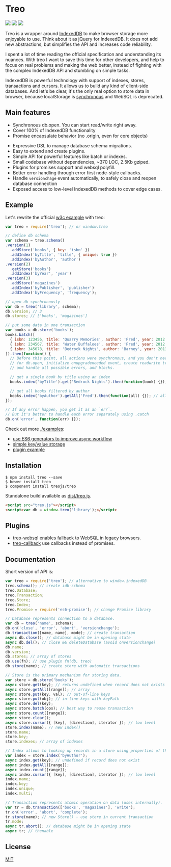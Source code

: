 # Treo

[![](https://img.shields.io/npm/v/treo.svg)](https://npmjs.org/package/treo)
[![](https://img.shields.io/travis/treojs/treo.svg)](https://travis-ci.org/treojs/treo)
[![](http://img.shields.io/npm/dm/treo.svg)](https://npmjs.org/package/treo)

Treo is a wrapper around [IndexedDB](http://www.w3.org/TR/IndexedDB/) to make browser storage more enjoyable to use.
Think about it as jQuery for IndexedDB. It does not add new abstractions, but simplifies the API and increases code reliability.

I spent a lot of time reading the official specification and understanding its nuances.
With treo I want to save this time for other developers, and help to focus on real problems and making the web better,
instead of fighting with the complex IndexedDB API and stumbling on simple tasks.

IndexedDB is powerful technology with support of indexes, stores, transactions and cursors.
It allows us to build any kind of client-side databases.
And let's be clear, it's the only real option to store data in browser, because localStorage is [synchronous](https://hacks.mozilla.org/2012/03/there-is-no-simple-solution-for-local-storage/) and WebSQL is deprecated.

## Main features

- Synchronous db.open. You can start read/write right away.
- Cover 100% of IndexedDB functionality
- Promise encapsulate behavior (no .origin, even for core objects)
* Expressive DSL to manage database schema migrations.
* Easy to extend and create plugins.
* Simple API for powerful features like batch or indexes.
* Small codebase without dependencies, ~370 LOC, 2.5Kb gziped.
* Plugins for promises support and websql polyfill.
* Better error handling through error first node-style callbacks.
* Handle `versionchage` event automatically, to safely close and reopen database connection
* Exposed access to low-level IndexedDB methods to cover edge cases.

## Example

Let's rewrite the official [w3c example](http://www.w3.org/TR/IndexedDB/#introduction) with treo:

```js
var treo = require('treo'); // or window.treo

// define db schema
var schema = treo.schema()
.version(1)
  .addStore('books', { key: 'isbn' })
  .addIndex('byTitle', 'title', { unique: true })
  .addIndex('byAuthor', 'author')
.version(2)
  .getStore('books')
  .addIndex('byYear', 'year')
.version(3)
  .addStore('magazines')
  .addIndex('byPublisher', 'publisher')
  .addIndex('byFrequency', 'frequency');

// open db synchronously
var db = treo('library', schema);
db.version; // 3
db.stores; // ['books', 'magazines']

// put some data in one transaction
var books = db.store('books');
books.batch([
  { isbn: 123456, title: 'Quarry Memories', author: 'Fred', year: 2012 },
  { isbn: 234567, title: 'Water Buffaloes', author: 'Fred', year: 2012 },
  { isbn: 345678, title: 'Bedrock Nights', author: 'Barney', year: 2013 },
]).then(function() {
  // Before this point, all actions were synchronous, and you don't need to wait
  // for db.open, initialize onupgradeneeded event, create readwrite transaction,
  // and handle all possible errors, and blocks.

  // get a single book by title using an index
  books.index('byTitle').get('Bedrock Nights').then(function(book) {});

  // get all books filtered by author
  books.index('byAuthor').getAll('Fred').then(function(all) {}); // all.length == 2
});

// If any error happen, you get it as an `err`.
// But it's better to handle each error separately using .catch
db.on('error', function(err) {});
```

Check out more [./examples](./examples):

* [use ES6 generators to improve async workflow](./examples/es6-generators.js)
* [simple key/value storage](./examples/key-value-storage.js)
* [plugin example](./examples/find-in-plugin.js)

## Installation

```
$ npm install treo --save
$ bower install treo
$ component install treojs/treo
```

Standalone build available as [dist/treo.js](./dist/treo.js).

```html
<script src="treo.js"></script>
<script>var db = window.treo('library');</script>
```

## Plugins

* [treo-websql](https://github.com/treojs/treo-websql) enables fallback to WebSQL in legacy browsers.
* [treo-callback](https://github.com/treojs/treo-callback) use callbacks instead of promises.

## Documentation

Short version of API is:

```js
var treo = require('treo'); // alternative to window.indexedDB
treo.schema(); // create idb-schema
treo.Database;
treo.Transaction;
treo.Store;
treo.Index;
treo.Promise = require('es6-promise'); // change Promise library

// Database represents connection to a database.
var db = treo('name', schema);
db.on('close', 'error', 'abort', 'versionchange');
db.transaction([name, name], mode); // create transaction
async db.close(); // database might be in opening state
async db.del(); // close && deleteDatabase (avoid onversionchange)
db.name;
db.version;
db.stores; // array of stores
db.use(fn); // use plugin fn(db, treo)
db.store(name); // create store with automatic transactions

// Store is the primary mechanism for storing data.
var store = db.store('books');
async store.get(key); // returns undefined when record does not exists
async store.getAll([range]); // array
async store.put(key, val); // out-of-line keys
async store.put(obj); // in-line keys with keyPath
async store.del(key);
async store.batch(ops); // best way to reuse transaction
async store.count([range]);
async store.clear();
async store.cursor({ [key], [direction], iterator }); // low level
store.index(name); // new Index()
store.name;
store.key;
store.indexes; // array of indexes

// Index allows to looking up records in a store using properties of the values.
var index = store.index('byAuthor');
async index.get(key); // undefined if record does not exist
async index.getAll([range]);
async index.count([range]);
async index.cursor({ [key], [direction], iterator }); // low level
index.name;
index.key;
index.unique;
index.multi;

// Transaction represents atomic operation on data (uses internally).
var tr = db.transaction(['books', 'magazines'], 'write');
tr.on('error', 'abort', 'complete');
tr.store(name); // new Store() - use store in current transaction
tr.mode;
async tr.abort(); // database might be in opening state
async tr; // thenable
```

## License

[MIT](./LICENSE)
